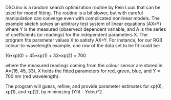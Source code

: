 DSO.ino is a random search optimization routine by Rein Luus that can be used for model fitting. The routine is a bit slower, but with careful manipulation can converge even with complicated nonlinear models. The example sketch solves an arbitrary test system of linear equations (AX=Y) where Y is the measured (observed) dependent variable, and A is the series of coefficients (or readings) for the independent parameters X. The program fits parameter values X to satisfy AX=Y. For instance, for our RGB colour-to-wavelength example, one row of the data set to be fit could be:

  16•xp(0) + 45•xp(1) + 33•xp(2) = 700
  
where the measured readings coming from the colour sensor are stored in A={16, 45, 33),
X holds the fitted parameters for red, green, blue,
and Y = 700 nm (red wavelength).

The program will guess, refine, and provide parameter estimates for xp(0), xp(1), and xp(2), by minimizing (Yfit - Yobs)^2.

